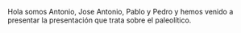 Hola somos Antonio, Jose Antonio, Pablo y Pedro y hemos venido a presentar la presentación que trata sobre el paleolítico. 
